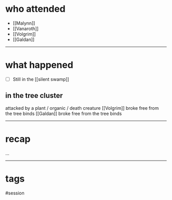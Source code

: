 # who attended

- [[Malynn]]
- [[Vanaroth]]
- [[Volgrim]]
- [[Galdan]]

---
# what happened

- [ ] Still in the [[silent swamp]]

## in the tree cluster
attacked by a plant / organic / death creature
[[Volgrim]] broke free from the tree binds
[[Galdan]] broke free from the tree binds


---
# recap

...

---
# tags

#session
